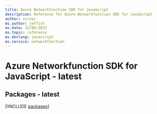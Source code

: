 ```yaml
---
title: Azure Networkfunction SDK for JavaScript
description: Reference for Azure Networkfunction SDK for JavaScript
author: xirzec
ms.author: jeffish
ms.data: 12/06/2022
ms.topic: reference
ms.devlang: javascript
ms.service: networkfunction
---
```

# Azure Networkfunction SDK for JavaScript - latest
## Packages - latest
[!INCLUDE [packages](networkfunction-index.md)]